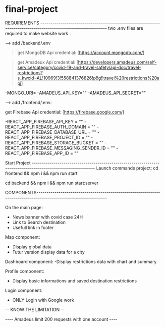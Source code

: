 # final-project


REQUIREMENTS ---------------------------------------------------------------------------------------------------------------
two .env files are required to make website work :



--> add /backend/.env
> get MongoDB Api credential: [https://account.mongodb.com/]

> get Amadeux Api credential: [https://developers.amadeus.com/self-service/category/covid-19-and-travel-safety/api-doc/travel-restrictions?s_kwcid=AL!10969!3!558841376826!p!!g!!travel%20restrictions%20api]
 
  -MONGO_URI= 
  -AMADEUS_API_KEY=""
  -AMADEUS_API_SECRET=""

--> add /frontend/.env:

get Firebase Api credential: [https://firebase.google.com/]

-REACT_APP_FIREBASE_API_KEY = ""
-REACT_APP_FIREBASE_AUTH_DOMAIN = ""
-REACT_APP_FIREBASE_DATABASE_URL = ""
-REACT_APP_FIREBASE_PROJECT_ID = ""
-REACT_APP_FIREBASE_STORAGE_BUCKET = ""
-REACT_APP_FIREBASE_MESSAGING_SENDER_ID = ""
-REACT_APP_FIREBASE_APP_ID = ""

Start Project -------------------------------------------------------------------------------------------------------------
Launch commands project:
cd frontend && npm i && npm run start

cd backend && npm i && npm run start:server


COMPONENTS-----------------------------------------------------------------------------------------------------------------

On the main page: 

  - News banner with covid case 24H
  - Link to Search destination
  - Usefull link in footer

Map component: 
  - Display global data
  - Futur version display data for a city
  
Dashboard component:
  -Display restrictions data with chart and summary
  
Profile component:
  - Display basic informations and saved destination restrictions
  
Login component:
  - ONLY Login with Google work
  
  
  
-- KNOW THE LIMITATION --
  
  ---- Amadeus limit 200 requests with one account ----
  
  








